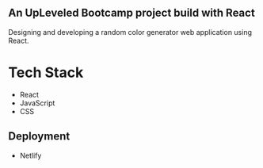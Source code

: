 ## An UpLeveled Bootcamp project build with React

Designing and developing a random color generator web application using React.

# Tech Stack
 
   - React
   - JavaScript
   - CSS

  ## Deployment
   - Netlify
